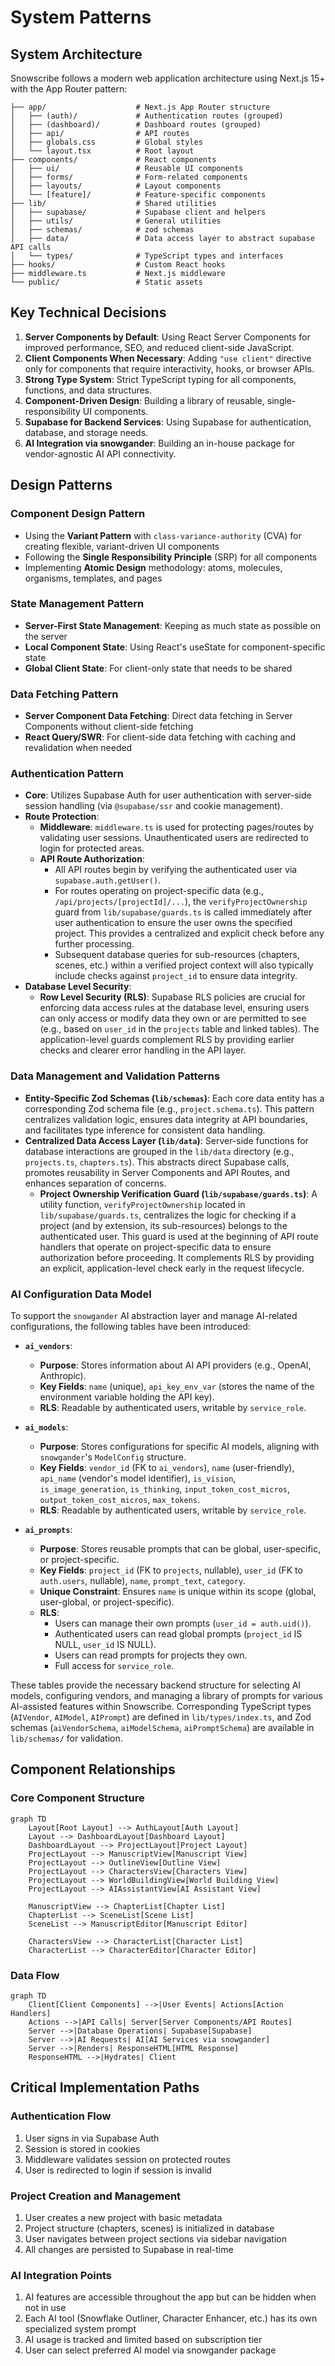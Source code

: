 # System Patterns

## System Architecture

Snowscribe follows a modern web application architecture using Next.js 15+ with the App Router pattern:

```
├── app/                    # Next.js App Router structure
│   ├── (auth)/             # Authentication routes (grouped)
│   ├── (dashboard)/        # Dashboard routes (grouped)
│   ├── api/                # API routes
│   ├── globals.css         # Global styles
│   └── layout.tsx          # Root layout
├── components/             # React components
│   ├── ui/                 # Reusable UI components
│   ├── forms/              # Form-related components
│   ├── layouts/            # Layout components
│   └── [feature]/          # Feature-specific components
├── lib/                    # Shared utilities
│   ├── supabase/           # Supabase client and helpers
│   ├── utils/              # General utilities
│   ├── schemas/            # zod schemas
│   ├── data/               # Data access layer to abstract supabase API calls
│   └── types/              # TypeScript types and interfaces
├── hooks/                  # Custom React hooks
├── middleware.ts           # Next.js middleware
└── public/                 # Static assets
```

## Key Technical Decisions

1. **Server Components by Default**: Using React Server Components for improved performance, SEO, and reduced client-side JavaScript.
2. **Client Components When Necessary**: Adding `"use client"` directive only for components that require interactivity, hooks, or browser APIs.
3. **Strong Type System**: Strict TypeScript typing for all components, functions, and data structures.
4. **Component-Driven Design**: Building a library of reusable, single-responsibility UI components.
5. **Supabase for Backend Services**: Using Supabase for authentication, database, and storage needs.
6. **AI Integration via snowgander**: Building an in-house package for vendor-agnostic AI API connectivity.

## Design Patterns

### Component Design Pattern

- Using the **Variant Pattern** with `class-variance-authority` (CVA) for creating flexible, variant-driven UI components
- Following the **Single Responsibility Principle** (SRP) for all components
- Implementing **Atomic Design** methodology: atoms, molecules, organisms, templates, and pages

### State Management Pattern

- **Server-First State Management**: Keeping as much state as possible on the server
- **Local Component State**: Using React's useState for component-specific state
- **Global Client State**: For client-only state that needs to be shared

### Data Fetching Pattern

- **Server Component Data Fetching**: Direct data fetching in Server Components without client-side fetching
- **React Query/SWR**: For client-side data fetching with caching and revalidation when needed

### Authentication Pattern

- **Core**: Utilizes Supabase Auth for user authentication with server-side session handling (via `@supabase/ssr` and cookie management).
- **Route Protection**:
  - **Middleware**: `middleware.ts` is used for protecting pages/routes by validating user sessions. Unauthenticated users are redirected to login for protected areas.
  - **API Route Authorization**:
    - All API routes begin by verifying the authenticated user via `supabase.auth.getUser()`.
    - For routes operating on project-specific data (e.g., `/api/projects/[projectId]/...`), the `verifyProjectOwnership` guard from `lib/supabase/guards.ts` is called immediately after user authentication to ensure the user owns the specified project. This provides a centralized and explicit check before any further processing.
    - Subsequent database queries for sub-resources (chapters, scenes, etc.) within a verified project context will also typically include checks against `project_id` to ensure data integrity.
- **Database Level Security**:
  - **Row Level Security (RLS)**: Supabase RLS policies are crucial for enforcing data access rules at the database level, ensuring users can only access or modify data they own or are permitted to see (e.g., based on `user_id` in the `projects` table and linked tables). The application-level guards complement RLS by providing earlier checks and clearer error handling in the API layer.

### Data Management and Validation Patterns

- **Entity-Specific Zod Schemas (`lib/schemas`)**: Each core data entity has a corresponding Zod schema file (e.g., `project.schema.ts`). This pattern centralizes validation logic, ensures data integrity at API boundaries, and facilitates type inference for consistent data handling.
- **Centralized Data Access Layer (`lib/data`)**: Server-side functions for database interactions are grouped in the `lib/data` directory (e.g., `projects.ts`, `chapters.ts`). This abstracts direct Supabase calls, promotes reusability in Server Components and API Routes, and enhances separation of concerns.
  - **Project Ownership Verification Guard (`lib/supabase/guards.ts`)**: A utility function, `verifyProjectOwnership` located in `lib/supabase/guards.ts`, centralizes the logic for checking if a project (and by extension, its sub-resources) belongs to the authenticated user. This guard is used at the beginning of API route handlers that operate on project-specific data to ensure authorization before proceeding. It complements RLS by providing an explicit, application-level check early in the request lifecycle.

### AI Configuration Data Model

To support the `snowgander` AI abstraction layer and manage AI-related configurations, the following tables have been introduced:

- **`ai_vendors`**:

  - **Purpose**: Stores information about AI API providers (e.g., OpenAI, Anthropic).
  - **Key Fields**: `name` (unique), `api_key_env_var` (stores the name of the environment variable holding the API key).
  - **RLS**: Readable by authenticated users, writable by `service_role`.

- **`ai_models`**:

  - **Purpose**: Stores configurations for specific AI models, aligning with `snowgander`'s `ModelConfig` structure.
  - **Key Fields**: `vendor_id` (FK to `ai_vendors`), `name` (user-friendly), `api_name` (vendor's model identifier), `is_vision`, `is_image_generation`, `is_thinking`, `input_token_cost_micros`, `output_token_cost_micros`, `max_tokens`.
  - **RLS**: Readable by authenticated users, writable by `service_role`.

- **`ai_prompts`**:
  - **Purpose**: Stores reusable prompts that can be global, user-specific, or project-specific.
  - **Key Fields**: `project_id` (FK to `projects`, nullable), `user_id` (FK to `auth.users`, nullable), `name`, `prompt_text`, `category`.
  - **Unique Constraint**: Ensures `name` is unique within its scope (global, user-global, or project-specific).
  - **RLS**:
    - Users can manage their own prompts (`user_id = auth.uid()`).
    - Authenticated users can read global prompts (`project_id` IS NULL, `user_id` IS NULL).
    - Users can read prompts for projects they own.
    - Full access for `service_role`.

These tables provide the necessary backend structure for selecting AI models, configuring vendors, and managing a library of prompts for various AI-assisted features within Snowscribe. Corresponding TypeScript types (`AIVendor`, `AIModel`, `AIPrompt`) are defined in `lib/types/index.ts`, and Zod schemas (`aiVendorSchema`, `aiModelSchema`, `aiPromptSchema`) are available in `lib/schemas/` for validation.

## Component Relationships

### Core Component Structure

```mermaid
graph TD
    Layout[Root Layout] --> AuthLayout[Auth Layout]
    Layout --> DashboardLayout[Dashboard Layout]
    DashboardLayout --> ProjectLayout[Project Layout]
    ProjectLayout --> ManuscriptView[Manuscript View]
    ProjectLayout --> OutlineView[Outline View]
    ProjectLayout --> CharactersView[Characters View]
    ProjectLayout --> WorldBuildingView[World Building View]
    ProjectLayout --> AIAssistantView[AI Assistant View]

    ManuscriptView --> ChapterList[Chapter List]
    ChapterList --> SceneList[Scene List]
    SceneList --> ManuscriptEditor[Manuscript Editor]

    CharactersView --> CharacterList[Character List]
    CharacterList --> CharacterEditor[Character Editor]
```

### Data Flow

```mermaid
graph TD
    Client[Client Components] -->|User Events| Actions[Action Handlers]
    Actions -->|API Calls| Server[Server Components/API Routes]
    Server -->|Database Operations| Supabase[Supabase]
    Server -->|AI Requests| AI[AI Services via snowgander]
    Server -->|Renders| ResponseHTML[HTML Response]
    ResponseHTML -->|Hydrates| Client
```

## Critical Implementation Paths

### Authentication Flow

1. User signs in via Supabase Auth
2. Session is stored in cookies
3. Middleware validates session on protected routes
4. User is redirected to login if session is invalid

### Project Creation and Management

1. User creates a new project with basic metadata
2. Project structure (chapters, scenes) is initialized in database
3. User navigates between project sections via sidebar navigation
4. All changes are persisted to Supabase in real-time

### AI Integration Points

1. AI features are accessible throughout the app but can be hidden when not in use
2. Each AI tool (Snowflake Outliner, Character Enhancer, etc.) has its own specialized system prompt
3. AI usage is tracked and limited based on subscription tier
4. User can select preferred AI model via snowgander package
